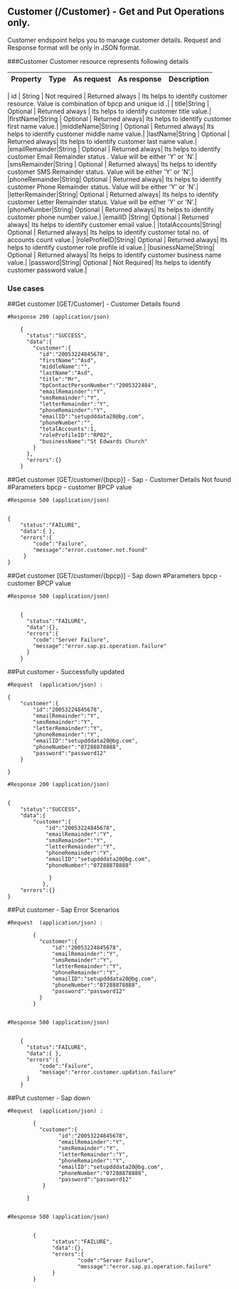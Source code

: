 ## Customer (/Customer) - Get and Put Operations only.
Customer endspoint helps you to manage customer details. Request and Response format will be only in JSON format.

###Customer 
Customer resource represents following details

| Property | Type | As request | As response | Description |
| :-------------------- | :---------- | :-------------------- | :-------------------- | ------------------------------------------------------------ |

| id	|	String | Not required | Returned always | Its helps to identify customer resource. Value is combination of bpcp and unique id .|
| title|String | Optional | Returned always | Its helps to identify customer title value.|
|firstName|String  | Optional | Returned always| Its helps to identify customer first name value.|
|middleName|String | Optional | Returned always| Its helps to identify customer middle name value.|
|lastName|String | Optional | Returned always| Its helps to identify customer last name value.|
|emailRemainder|String | Optional | Returned always| Its helps to identify customer Email Remainder status . Value will be either 'Y' or 'N'.|
|smsRemainder|String | Optional | Returned always| Its helps to identify customer SMS Remainder status. Value will be either 'Y' or 'N'.|
|phoneRemainder|String| Optional | Returned always| Its helps to identify customer Phone Remainder status.  Value will be either 'Y' or 'N'.|
|letterRemainder|String| Optional | Returned always| Its helps to identify customer Letter Remainder status. Value will be either 'Y' or 'N'.|
|phoneNumber|String| Optional | Returned always| Its helps to identify customer phone number value.|
|emailID			|String| Optional | Returned always| Its helps to identify customer email value.|
|totalAccounts|String| Optional | Returned always| Its helps to identify customer total no. of accounts count value.|
|roleProfileID|String| Optional | Returned always| Its helps to identify customer role profile id value.|
|businessName|String| Optional | Returned always| Its helps to identify customer business name value.|
|password|String| Optional | Not Required| Its helps to identify customer password value.|


### Use cases

##Get customer [GET/Customer] - Customer Details found

			
	#Response 200 (application/json)

        {  
          "status":"SUCCESS",
          "data":{  
            "customer":{  
              "id":"20053224845678",
              "firstName":"Asd",
              "middleName":"",
              "lastName":"Asd",
              "title":"Mr",
              "bpContactPersonNumber":"2005322484",
              "emailRemainder":"Y",
              "smsRemainder":"Y",
              "letterRemainder":"Y",
              "phoneRemainder":"Y",
              "emailID":"setupdddata20@bg.com",
              "phoneNumber":"",
              "totalAccounts":1,
              "roleProfileID":"RP02",
              "businessName":"St Edwards Church"
            }
          },
          "errors":{}
        }
			

##Get customer [GET/customer/{bpcp}] - Sap - Customer Details Not found
	#Parameters
			bpcp - 	customer BPCP value
			
	#Response 500 (application/json)
	
	
    {  
        "status":"FAILURE",
        "data":{ },
        "errors":{  
            "code":"Failure",
            "message":"error.customer.not.found"
         }
    }
    
##Get customer [GET/customer/{bpcp}] - Sap down
	#Parameters
			bpcp - 	customer BPCP value
			
	#Response 500 (application/json)
	
	
        {  
          "status":"FAILURE",
          "data":{},
          "errors":{  
            "code":"Server Failure",
            "message":"error.sap.pi.operation.failure"
          }
        }


			
##Put customer  - Successfully updated

	#Request  (application/json) :
	
    {
        "customer":{  
            "id":"20053224845678",
            "emailRemainder":"Y",
            "smsRemainder":"Y",
            "letterRemainder":"Y",
            "phoneRemainder":"Y",
            "emailID":"setupdddata20@bg.com",
            "phoneNumber":"07288878888",
            "password":"password12"
        }

    }

	#Response 200 (application/json)
	
	
    {  
        "status":"SUCCESS",
        "data":{ 
            "customer":{  
                "id":"20053224845678",
                "emailRemainder":"Y",
                "smsRemainder":"Y",
                "letterRemainder":"Y",
                "phoneRemainder":"Y",
                "emailID":"setupdddata20@bg.com",
                "phoneNumber":"07288878888"

                 }
               },
        "errors":{}
    }


##Put customer - Sap Error Scenarios

	#Request  (application/json) :
	
            {
              "customer":{  
                  "id":"20053224845678",
                  "emailRemainder":"Y",
                  "smsRemainder":"Y",
                  "letterRemainder":"Y",
                  "phoneRemainder":"Y",
                  "emailID":"setupdddata20@bg.com",
                  "phoneNumber":"07288878888",
                  "password":"password12"
              }
            }

						
	#Response 500 (application/json)
	

        {  
          "status":"FAILURE",
          "data":{ },
          "errors":{ 
              "code":"Failure",
              "message":"error.customer.updation.failure"
          }
        }				

##Put customer - Sap down

	#Request  (application/json) :
	
            {
              "customer":{  
                    "id":"20053224845678",
                    "emailRemainder":"Y",
                    "smsRemainder":"Y",
                    "letterRemainder":"Y",
                    "phoneRemainder":"Y",
                    "emailID":"setupdddata20@bg.com",
                    "phoneNumber":"07288878888",
                    "password":"password12"
               }

          }
						
						
	#Response 500 (application/json)
	
	
            {  
                  "status":"FAILURE",
                  "data":{},
                  "errors":{ 
                          "code":"Server Failure",
                          "message":"error.sap.pi.operation.failure"
                  }
            }			
									
						
